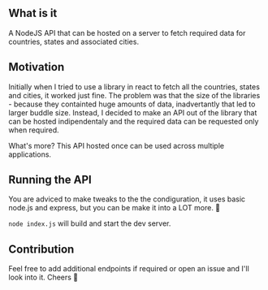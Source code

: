 ## What is it

A NodeJS API that can be hosted on a server to fetch required data for countries, states and associated cities.

## Motivation
Initially when I tried to use a library in react to fetch all the countries, states and cities, it worked just fine. The problem was that the size of the libraries - because they containted huge amounts of data, inadvertantly that led to larger buddle size.
Instead, I decided to make an API out of the library that can be hosted indipendentaly and the required data can be requested only when required.

What's more? This API hosted once can be used across multiple applications.

## Running the API
You are adviced to make tweaks to the the condiguration, it uses basic node.js and express, but you can be make it into a LOT more. 🔮

```node index.js``` will build and start the dev server.

## Contribution
Feel free to add additional endpoints if required or open an issue and I'll look into it. Cheers 🤎
